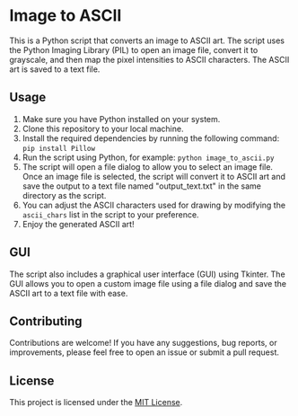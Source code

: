 # Image to ASCII

This is a Python script that converts an image to ASCII art. The script uses the Python Imaging Library (PIL) to open an image file, convert it to grayscale, and then map the pixel intensities to ASCII characters. The ASCII art is saved to a text file.

## Usage

1. Make sure you have Python installed on your system.
2. Clone this repository to your local machine.
3. Install the required dependencies by running the following command: `pip install Pillow`
4. Run the script using Python, for example: `python image_to_ascii.py`
5. The script will open a file dialog to allow you to select an image file. Once an image file is selected, the script will convert it to ASCII art and save the output to a text file named "output_text.txt" in the same directory as the script.
6. You can adjust the ASCII characters used for drawing by modifying the `ascii_chars` list in the script to your preference.
7. Enjoy the generated ASCII art!

## GUI

The script also includes a graphical user interface (GUI) using Tkinter. The GUI allows you to open a custom image file using a file dialog and save the ASCII art to a text file with ease.

## Contributing

Contributions are welcome! If you have any suggestions, bug reports, or improvements, please feel free to open an issue or submit a pull request.

## License

This project is licensed under the [MIT License](LICENSE).

